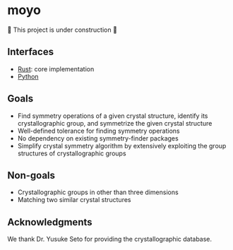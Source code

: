 # moyo

🚧 This project is under construction 🚧

## Interfaces

- [Rust](moyo/README.md): core implementation
- [Python](moyopy/README.md)

## Goals

- Find symmetry operations of a given crystal structure, identify its crystallographic group, and symmetrize the given crystal structure
- Well-defined tolerance for finding symmetry operations
- No dependency on existing symmetry-finder packages
- Simplify crystal symmetry algorithm by extensively exploiting the group structures of crystallographic groups

## Non-goals

- Crystallographic groups in other than three dimensions
- Matching two similar crystal structures

## Acknowledgments

We thank Dr. Yusuke Seto for providing the crystallographic database.
